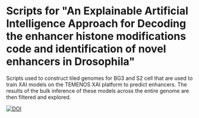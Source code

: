 # Scripts for "An Explainable Artificial Intelligence Approach for Decoding the enhancer histone modifications code and identification of novel enhancers in Drosophila"

Scripts used to construct tiled genomes for BG3 and S2 cell that are used to train XAI models on the TEMENOS XAI platform to predict enhancers.
The results of the bulk inference of these models across the entire genome are then filtered and explored.

[![DOI](https://zenodo.org/badge/308608947.svg)](https://zenodo.org/badge/latestdoi/308608947)
